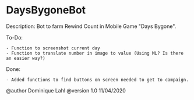 # DaysBygoneBot

Description:
Bot to farm Rewind Count in Mobile Game "Days Bygone". 

To-Do:
    
    - Function to screenshot current day
    - Function to translate number in image to value (Using ML? Is there an easier way?)

Done:

    - Added functions to find buttons on screen needed to get to campaign.

@author Dominique Lahl
@version 1.0 11/04/2020
